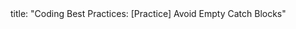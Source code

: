 <frontmatter>
title: "Coding Best Practices: [Practice] Avoid Empty Catch Blocks"
</frontmatter>

<include src="index-body.md" boilerplate /> 